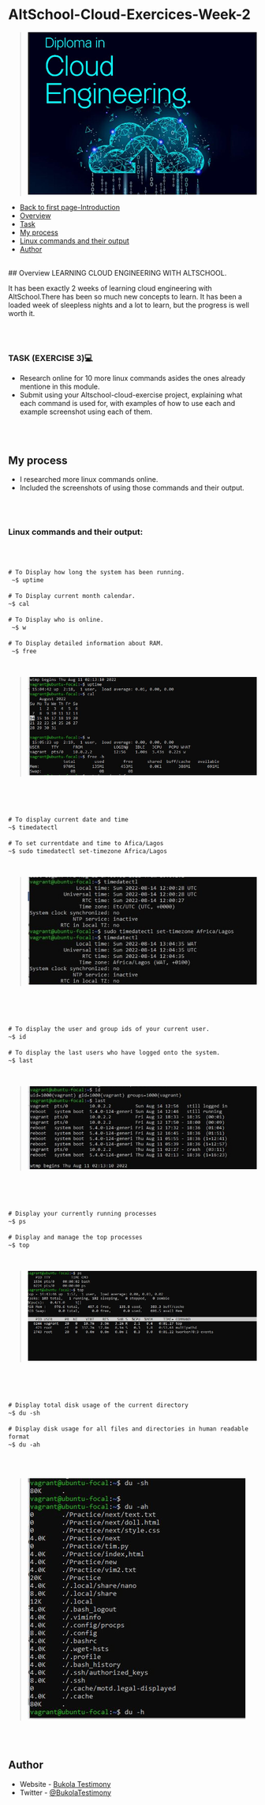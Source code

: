   # AltSchool-Cloud-Exercices-Week-2

> <img src= "https://github.com/Bukola-Testimony/AltSchool-Cloud-Exercices/blob/main/cloud3.JPG" alt="cloud Engineering image"> 

- [Back to first page-Introduction](https://github.com/Bukola-Testimony/AltSchool-Cloud-Exercices)
- [Overview](#overview) 
- [Task](#task-exercise-3💻) 
- [My process](#my-process)
- [Linux commands and their output](#linux-commands-and-their-output)
- [Author](#author)


<br>
## Overview
LEARNING CLOUD ENGINEERING WITH ALTSCHOOL.
<p>
It has been exactly 2 weeks of learning cloud engineering with AltSchool.There has been so much new concepts to learn. It has been a loaded week of sleepless nights and a lot to learn, but the progress is well worth it.  
</p>

<br>
<br>


### TASK (EXERCISE 3)💻

- Research online for 10 more linux commands asides the ones already mentione in this module. 
- Submit using your Altschool-cloud-exercise project, explaining what each command is used for, with examples of how to use each and example screenshot using each of them.

<br>
<br>


## My process
- I researched more linux commands online.
- Included the screenshots of using those commands and their output.

<br>
<br>


###  Linux commands and their output:

<br>

```console

# To Display how long the system has been running.
 ~$ uptime  

# To Display current month calendar.
~$ cal

# To Display who is online.
 ~$ w 
 
# To Display detailed information about RAM.
 ~$ free

```
<br>

> ![AltSchool Cloud Exercices](../Exercise-3/images/uptime-calendar-w.JPG)


<br>
<br>


```console

# To display current date and time
~$ timedatectl  

# To set currentdate and time to Afica/Lagos
~$ sudo timedatectl set-timezone Africa/Lagos 

```
<br>

> ![AltSchool Cloud Exercices](../Exercise-3/images/Date-time.JPG)

<br>
<br>


```console

# To display the user and group ids of your current user.
~$ id 

# To display the last users who have logged onto the system.
~$ last    
```

<br>

> ![AltSchool Cloud Exercices](../Exercise-3/images/id-last-who.JPG)
<br>
<br>



```console

# Display your currently running processes
~$ ps

# Display and manage the top processes
~$ top  
```
<br>

> ![AltSchool Cloud Exercices](../Exercise-3/images/ps-top.JPG)
<br>
<br>



```console

# Display total disk usage of the current directory
~$ du -sh

# Display disk usage for all files and directories in human readable format
~$ du -ah
 
```

<br>

> ![AltSchool Cloud Exercices](../Exercise-3/images/du-ah-sh.JPG)
<br>
<br>




## Author

- Website - [Bukola Testimony](https://bukola-testimony.github.io/My-Portfolio-website/)
- Twitter - [@BukolaTestimony](https://twitter.com/BukolaTestimony)
